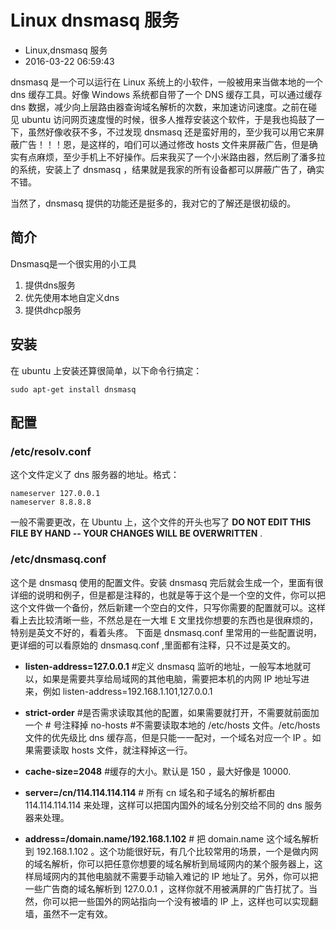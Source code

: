 # Linux dnsmasq 服务
- Linux,dnsmasq 服务
- 2016-03-22 06:59:43


dnsmasq 是一个可以运行在 Linux 系统上的小软件，一般被用来当做本地的一个 dns 缓存工具。好像 Windows 系统都自带了一个 DNS 缓存工具，可以通过缓存 dns 数据，减少向上层路由器查询域名解析的次数，来加速访问速度。之前在碰见 ubuntu 访问网页速度慢的时候，很多人推荐安装这个软件，于是我也捣鼓了一下，虽然好像收获不多，不过发现 dnsmasq 还是蛮好用的，至少我可以用它来屏蔽广告！！！恩，是这样的，咱们可以通过修改 hosts 文件来屏蔽广告，但是确实有点麻烦，至少手机上不好操作。后来我买了一个小米路由器，然后刷了潘多拉的系统，安装上了 dnsmasq ，结果就是我家的所有设备都可以屏蔽广告了，确实不错。

当然了，dnsmasq 提供的功能还是挺多的，我对它的了解还是很初级的。

## 简介

Dnsmasq是一个很实用的小工具

1. 提供dns服务
2. 优先使用本地自定义dns
3. 提供dhcp服务

## 安装
在 ubuntu 上安装还算很简单，以下命令行搞定：

    sudo apt-get install dnsmasq

## 配置
### /etc/resolv.conf
这个文件定义了 dns 服务器的地址。格式：

	nameserver 127.0.0.1
	nameserver 8.8.8.8

一般不需要更改，在 Ubuntu 上，这个文件的开头也写了 **DO NOT EDIT THIS FILE BY HAND -- YOUR CHANGES WILL BE OVERWRITTEN** .

### /etc/dnsmasq.conf
这个是 dnsmasq 使用的配置文件。安装 dnsmasq 完后就会生成一个，里面有很详细的说明和例子，但是都是注释的，也就是等于这个是一个空的文件，你可以把这个文件做一个备份，然后新建一个空白的文件，只写你需要的配置就可以。这样看上去比较清晰一些，不然总是在一大堆 E 文里找你想要的东西也是很麻烦的，特别是英文不好的，看着头疼。
下面是 dnsmasq.conf 里常用的一些配置说明，更详细的可以看原始的 dnsmasq.conf ,里面都有注释，只不过是英文的。

- **listen-address=127.0.0.1** #定义 dnsmasq 监听的地址，一般写本地就可以，如果是需要共享给局域网的其他电脑，需要把本机的内网 IP 地址写进来，例如 listen-address=192.168.1.101,127.0.0.1

- **strict-order** #是否需求读取其他的配置，如果需要就打开，不需要就前面加一个 # 号注释掉
no-hosts #不需要读取本地的 /etc/hosts 文件。/etc/hosts 文件的优先级比 dns 缓存高，但是只能一一配对，一个域名对应一个 IP 。如果需要读取 hosts 文件，就注释掉这一行。

- **cache-size=2048** #缓存的大小。默认是 150 ，最大好像是 10000.
- **server=/cn/114.114.114.114** # 所有 cn 域名和子域名的解析都由 114.114.114.114 来处理，这样可以把国内国外的域名分别交给不同的 dns 服务器来处理。
- **address=/domain.name/192.168.1.102** # 把 domain.name 这个域名解析到 192.168.1.102 。这个功能很好玩，有几个比较常用的场景，一个是做内网的域名解析，你可以把任意你想要的域名解析到局域网内的某个服务器上，这样局域网内的其他电脑就不需要手动输入难记的 IP 地址了。另外，你可以把一些广告商的域名解析到 127.0.0.1 ，这样你就不用被满屏的广告打扰了。当然，你可以把一些国外的网站指向一个没有被墙的 IP 上，这样也可以实现翻墙，虽然不一定有效。
